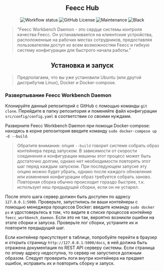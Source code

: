 <h2 align="center">Feecc Hub</h2>

<p align="center">
    <img alt="Workflow status" src="https://img.shields.io/github/workflow/status/NETMVAS/feecc-agent-morsvyaz/Python%20CI?label=CI%20checks">
    <img alt="GitHub License" src="https://img.shields.io/github/license/NETMVAS/feecc-agent-morsvyaz">
    <img alt="Maintenance" src="https://img.shields.io/maintenance/yes/2021">
    <img alt="Black" src="https://img.shields.io/badge/code%20style-black-000000.svg">
</p>

> "Feecc Workbench Daemon - это сердце системы контроля качества Feecc. Он устанавливается на клиентские устройства,
> расположенные на рабочих местах сотрудников, предоставляя пользователям
> доступ ко всем возможностям Feecc и гибкую систему конфигурации для быстрого начала работы."

<h2 align="center">Установка и запуск</h2>

> Предполагаем, что вы уже установили Ubuntu (или другой дистрибутив Linux), Docker и Docker-compose.

### Развертывание Feecc Workbench Daemon

Клонируйте данный репозиторий с GitHub с помощью команды `git clone`. Перейдите в папку репозитория и поменяйте файл
конфигурации `src/config/config.yaml` в соответствии со своими нуждами.

Разверните Feecc Workbench Daemon при помощи Docker-compose: находясь в корне репозитория введите команду
`sudo docker-compose up -d --build`.

> Обратите внимание: опция `--build` говорит системе собрать образ контейнера перед запуском. В зависимости от
> скорости соединения и конфигурации машины этот процесс может быть достаточно долгим, однако нет необходимости
> повторять этот шаг перед каждым запуском. При последующем запуске эту опцию можно будет убрать, однако после
> каждого обновления или изменения конфигурации образ требуется собрать заново. Повторная сборка обычно происходит
> гораздо быстрее, т.к. использует кеш предыдущей сборки, если он не устарел.

После этого шага сервер должен быть доступен по адресу `127.0.0.1:5000`. Проверьте, запустились ли ваши контейнеры с
помощью менеджера процессов Docker: введите команду `sudo docker ps` и удостоверьтесь в том, что видите в списке
процессов контейнер `feecc_workbench_daemon`. Если это не так, вероятно возникли ошибки на этапе сборки и запуска.
Проверьте лог сборки, устраните их и повторите предыдущий шаг.

Если контейнер присутствует в таблице, попробуйте перейти в браузер и открыть страницу `http://127.0.0.1:5000/docs`, в
ней должна быть отражена документация по REST API серверу системы. Если страница по этому адресу недоступна, то сервер
не запустился должным образом. Следует проверить логи внутри контейнера на предмет ошибок, исправить их и повторить
сборку и запуск.